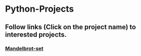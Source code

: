 # Python-Projects

## Follow links (Click on the project name) to interested projects.

### [Mandelbrot-set](https://github.com/M87K452b/Mandelbrot-set)
